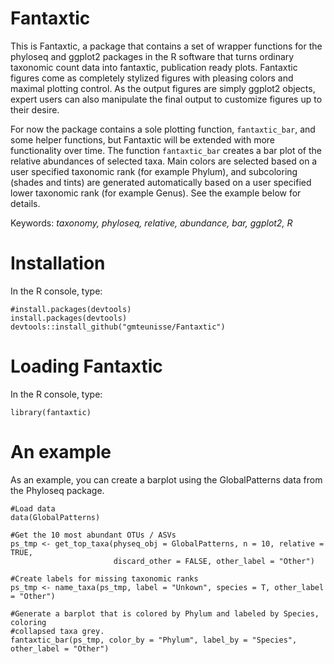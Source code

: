 # Fantaxtic
This is Fantaxtic, a package that contains a set of wrapper functions for the phyloseq and ggplot2 packages in the R software that turns ordinary taxonomic count data into fantaxtic, publication ready plots. Fantaxtic figures come as completely stylized figures with pleasing colors and maximal plotting control. As the output figures are simply ggplot2 objects, expert users can also manipulate the final output to customize figures up to their desire.

For now the package contains a sole plotting function, `fantaxtic_bar`, and some helper functions, but Fantaxtic will be extended with more functionality over time. The function `fantaxtic_bar` creates a bar plot of the relative abundances of selected taxa. Main colors are selected based on a user specified taxonomic rank (for example Phylum), and subcoloring (shades and tints) are generated automatically based on a user specified lower taxonomic rank (for example Genus). See the example below for details.

Keywords: _taxonomy, phyloseq, relative, abundance, bar, ggplot2, R_

# Installation
In the R console, type:
```
#install.packages(devtools)
install.packages(devtools)
devtools::install_github("gmteunisse/Fantaxtic")
```

# Loading Fantaxtic
In the R console, type:
```
library(fantaxtic)
```

# An example
As an example, you can create a barplot using the GlobalPatterns data from the Phyloseq package.
```
#Load data
data(GlobalPatterns)

#Get the 10 most abundant OTUs / ASVs
ps_tmp <- get_top_taxa(physeq_obj = GlobalPatterns, n = 10, relative = TRUE,
                       discard_other = FALSE, other_label = "Other")

#Create labels for missing taxonomic ranks
ps_tmp <- name_taxa(ps_tmp, label = "Unkown", species = T, other_label = "Other")

#Generate a barplot that is colored by Phylum and labeled by Species, coloring
#collapsed taxa grey.
fantaxtic_bar(ps_tmp, color_by = "Phylum", label_by = "Species", other_label = "Other")
